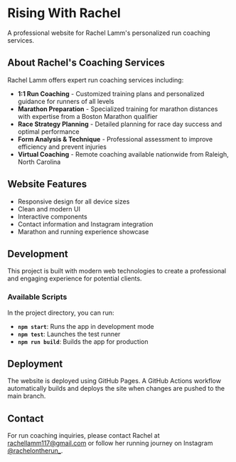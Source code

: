 # Rising With Rachel

A professional website for Rachel Lamm's personalized run coaching services.

## About Rachel's Coaching Services

Rachel Lamm offers expert run coaching services including:

- **1:1 Run Coaching** - Customized training plans and personalized guidance for runners of all levels
- **Marathon Preparation** - Specialized training for marathon distances with expertise from a Boston Marathon qualifier
- **Race Strategy Planning** - Detailed planning for race day success and optimal performance
- **Form Analysis & Technique** - Professional assessment to improve efficiency and prevent injuries
- **Virtual Coaching** - Remote coaching available nationwide from Raleigh, North Carolina

## Website Features

- Responsive design for all device sizes
- Clean and modern UI
- Interactive components
- Contact information and Instagram integration
- Marathon and running experience showcase

## Development

This project is built with modern web technologies to create a professional and engaging experience for potential clients.

### Available Scripts

In the project directory, you can run:

- **`npm start`**: Runs the app in development mode
- **`npm test`**: Launches the test runner
- **`npm run build`**: Builds the app for production

## Deployment

The website is deployed using GitHub Pages. A GitHub Actions workflow automatically builds and deploys the site when changes are pushed to the main branch.

## Contact

For run coaching inquiries, please contact Rachel at rachellamm117@gmail.com or follow her running journey on Instagram [@rachelontherun_](https://www.instagram.com/rachelontherun_/). 